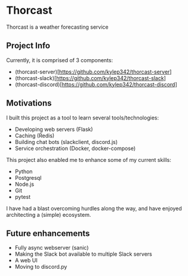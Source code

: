 # Thorcast

Thorcast is a weather forecasting service

## Project Info

Currently, it is comprised of 3 components:

- (thorcast-server)[https://github.com/kylep342/thorcast-server]
- (thorcast-slack)[https://github.com/kylep342/thorcast-slack]
- (thorcast-discord)[https://github.com/kylep342/thorcast-discord]

## Motivations

I built this project as a tool to learn several tools/technologies:

- Developing web servers (Flask)
- Caching (Redis)
- Building chat bots (slackclient, discord.js)
- Service orchestration (Docker, docker-compose)

This project also enabled me to enhance some of my current skills:

- Python
- Postgresql
- Node.js
- Git
- pytest

I have had a blast overcoming hurdles along the way, and have enjoyed architecting a (simple) ecosystem.

## Future enhancements

- Fully async webserver (sanic)
- Making the Slack bot available to multiple Slack servers
- A web UI
- Moving to discord.py
